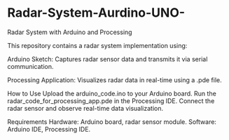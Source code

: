 # Radar-System-Aurdino-UNO-

Radar System with Arduino and Processing

This repository contains a radar system implementation using:

Arduino Sketch: Captures radar sensor data and transmits it via serial communication.

Processing Application: Visualizes radar data in real-time using a .pde file.

How to Use
Upload the arduino_code.ino to your Arduino board.
Run the radar_code_for_processing_app.pde in the Processing IDE.
Connect the radar sensor and observe real-time data visualization.

Requirements
Hardware: Arduino board, radar sensor module.
Software: Arduino IDE, Processing IDE.
